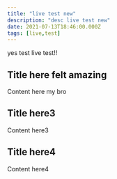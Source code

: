 ```yaml
---
title: "live test new"
description: "desc live test new"
date: 2021-07-13T18:46:00.000Z
tags: [live,test]
---
```

yes test live test!!











## Title here felt amazing

Content here my bro

## Title here3

Content here3

## Title here4

Content here4


